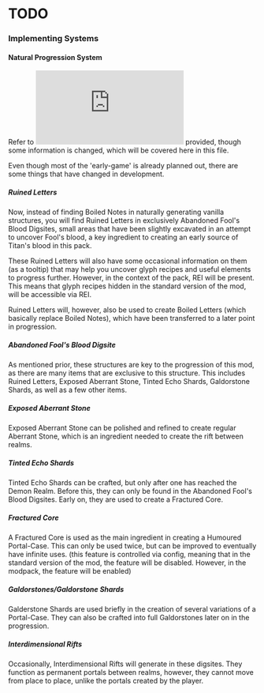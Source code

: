 # TODO

### Implementing Systems
#### Natural Progression System

Refer to ![The Base Progression Guide](https://github.com/DakotaPride/boiling-apprentice/blob/master/src/main/java/net/dakotapride/boilingwitch/projectProgression/PROGRESSION.md) provided, though some information is changed, which will be covered here in this file.

Even though most of the 'early-game' is already planned out, there are some things that have changed in development.

##### Ruined Letters
Now, instead of finding Boiled Notes in naturally generating vanilla structures, you will find Ruined Letters in exclusively Abandoned Fool's Blood Digsites, small areas that have been slightly excavated in an attempt to uncover Fool's blood, a key ingredient to creating an early source of Titan's blood in this pack.

These Ruined Letters will also have some occasional information on them (as a tooltip) that may help you uncover glyph recipes and useful elements to progress further. However, in the context of the pack, REI will be present. This means that glyph recipes hidden in the standard version of the mod, will be accessible via REI.

Ruined Letters will, however, also be used to create Boiled Letters (which basically replace Boiled Notes), which have been transferred to a later point in progression.

##### Abandoned Fool's Blood Digsite
As mentioned prior, these structures are key to the progression of this mod, as there are many items that are exclusive to this structure. This includes Ruined Letters, Exposed Aberrant Stone, Tinted Echo Shards, Galdorstone Shards, as well as a few other items.

##### Exposed Aberrant Stone
Exposed Aberrant Stone can be polished and refined to create regular Aberrant Stone, which is an ingredient needed to create the rift between realms.

##### Tinted Echo Shards
Tinted Echo Shards can be crafted, but only after one has reached the Demon Realm. Before this, they can only be found in the Abandoned Fool's Blood Digsites. Early on, they are used to create a Fractured Core.

##### Fractured Core
A Fractured Core is used as the main ingredient in creating a Humoured Portal-Case. This can only be used twice, but can be improved to eventually have infinite uses. (this feature is controlled via config, meaning that in the standard version of the mod, the feature will be disabled. However, in the modpack, the feature will be enabled)

##### Galdorstones/Galdorstone Shards
Galderstone Shards are used briefly in the creation of several variations of a Portal-Case. They can also be crafted into full Galdorstones later on in the progression.

##### Interdimensional Rifts
Occasionally, Interdimensional Rifts will generate in these digsites. They function as permanent portals between realms, however, they cannot move from place to place, unlike the portals created by the player.